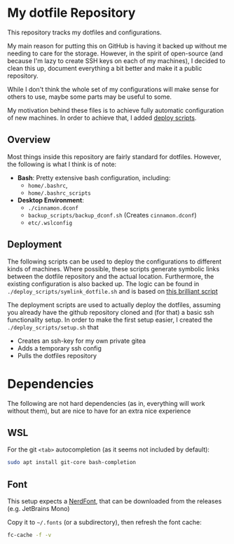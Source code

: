 # My dotfile Repository

This repository tracks my dotfiles and configurations.

My main reason for putting this on GitHub is having it backed up 
without me needing to care for the storage.
However, in the spirit of open-source (and because I'm lazy to 
create SSH keys on each of my machines), I decided to clean this up,
document everything a bit better and make it a public repository.

While I don't think the whole set of my configurations will make sense
for others to use, maybe some parts may be useful to some.

My motivation behind these files is to achieve fully automatic 
configuration of new machines.
In order to achieve that, I added [deploy scripts](#deployment). 

## Overview

Most things inside this repository are fairly standard for dotfiles. 
However, the following is what I think is of note: 

- **Bash**: Pretty extensive bash configuration, including: 
	- `home/.bashrc`, 
	- `home/.bashrc_scripts`
- **Desktop Environment**:
	- `./cinnamon.dconf`
	- `backup_scripts/backup_dconf.sh` (Creates `cinnamon.dconf`)
	- `etc/.wslconfig`


## Deployment

The following scripts can be used to deploy the configurations to 
different kinds of machines. 
Where possible, these scripts generate symbolic links between the 
dotfile repository and the actual location.
Furthermore, the existing configuration is also backed up.
The logic can be found in `./deploy_scripts/symlink_dotfile.sh` 
and is based on [this brilliant script](https://github.com/tomnomnom/dotfiles/blob/master/setup.sh) 

The deployment scripts are used to actually deploy the dotfiles, 
assuming you already have the github repository cloned and (for that)
a basic ssh functionality setup. 
In order to make the first setup easier, I created the 
`./deploy_scripts/setup.sh` that

- Creates an ssh-key for my own private gitea
- Adds a temporary ssh config
- Pulls the dotfiles repository

# Dependencies
The following are not hard dependencies (as in, everything will work
without them), but are nice to have for an extra nice experience

## WSL
For the git `<tab>` autocompletion (as it seems not included by default):

```bash
sudo apt install git-core bash-completion
```

## Font 
This setup expects a [NerdFont](https://github.com/ryanoasis/nerd-fonts), 
that can be downloaded from the releases (e.g. JetBrains Mono)

Copy it to `~/.fonts` (or a subdirectory), then refresh the font cache:
```bash
fc-cache -f -v
```
